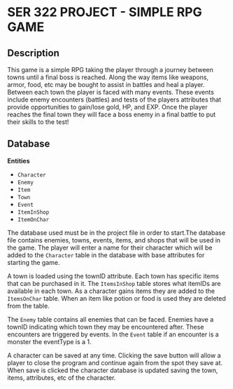 # SER 322 PROJECT - SIMPLE RPG GAME

## Description
This game is a simple RPG taking the player through a journey between towns until a final boss is reached. Along the way items 
like weapons, armor, food, etc may be bought to assist in battles and heal a player. Between each town the player is faced with 
many events. These events include enemy encounters (battles) and tests of the players attributes that provide 
opportunities to gain/lose gold, HP, and EXP. Once the player reaches the final town they will face a boss enemy in a final battle
to put their skills to the test!

## Database
**Entities**
- `Character`
- `Enemy`
- `Item`
- `Town`
- `Event`
- `ItemInShop`
- `ItemOnChar`

The database used must be in the project file in order to start.The database file contains enemies, towns, events, items, and shops that will be used in the game. The player will enter a name
for their character which will be added to the `Character` table in the database with base attributes for starting the game. 

A town is loaded using the townID attribute. Each town has specific items that can be purchased in it. The `ItemsInShop` table stores what itemIDs are available in each town. As a character gains
items they are added to the `ItemsOnChar` table. When an item like potion or food is used they are deleted from the table. 

The `Enemy` table contains all enemies that can be faced. Enemies have a townID indicating which town they may be encountered after. These encounters
are triggered by events. In the `Event` table if an encounter is a monster the eventType is a 1. 

A character can be saved at any time. Clicking the save button will allow a player to close the program and continue again from
the spot they save at. When save is clicked the character database is updated saving the town, items, attributes, etc of the character. 
